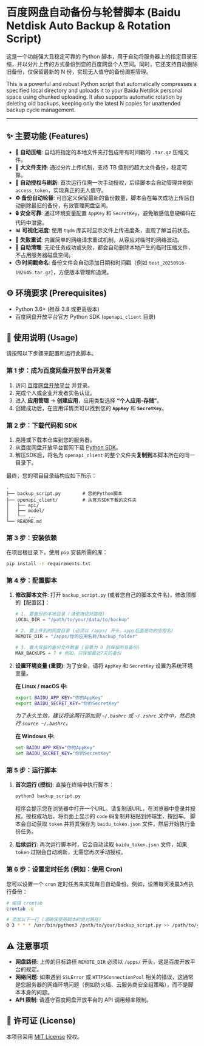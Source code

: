 # 百度网盘自动备份与轮替脚本 (Baidu Netdisk Auto Backup & Rotation Script)

这是一个功能强大且稳定可靠的 Python 脚本，用于自动将服务器上的指定目录压缩，并以分片上传的方式备份到您的百度网盘个人空间。同时，它还支持自动删除旧备份，仅保留最新的 N 份，实现无人值守的备份周期管理。

This is a powerful and robust Python script that automatically compresses a specified local directory and uploads it to your Baidu Netdisk personal space using chunked uploading. It also supports automatic rotation by deleting old backups, keeping only the latest N copies for unattended backup cycle management.

---

## ✨ 主要功能 (Features)

- **📁 自动压缩**: 自动将指定的本地文件夹打包成带有时间戳的 `.tar.gz` 压缩文件。
- **🚀 大文件支持**: 通过分片上传机制，支持 TB 级别的超大文件备份，稳定可靠。
- **🔄 自动授权与刷新**: 首次运行仅需一次手动授权，后续脚本会自动管理并刷新 `access_token`，实现真正的无人值守。
- **♻️ 备份自动轮替**: 可自定义保留最新的备份数量，脚本会在每次成功上传后自动删除最旧的备份，有效管理网盘空间。
- **🔒 安全可靠**: 通过环境变量配置 `AppKey` 和 `SecretKey`，避免敏感信息硬编码在代码中泄露。
- **📊 可视化进度**: 使用 `tqdm` 库实时显示文件上传进度条，直观了解当前状态。
- **🔁 失败重试**: 内置简单的网络请求重试机制，从容应对临时的网络波动。
- **🧹 自动清理**: 无论任务成功或失败，都会自动删除本地产生的临时压缩文件，不占用服务器磁盘空间。
- **🕒 时间戳命名**: 备份文件会自动添加日期和时间戳（例如 `test_20250916-192645.tar.gz`），方便版本管理和追溯。

## ⚙️ 环境要求 (Prerequisites)

- Python 3.6+ (推荐 3.8 或更高版本)
- 百度网盘开放平台官方 Python SDK (`openapi_client` 目录)

## 📖 使用说明 (Usage)

请按照以下步骤来配置和运行此脚本。

### 第 1 步：成为百度网盘开放平台开发者

1.  访问 [百度网盘开放平台](https://pan.baidu.com/union/console) 并登录。
2.  完成个人或企业开发者实名认证。
3.  进入 **应用管理** -> **创建应用**，应用类型选择 **“个人应用-存储”**。
4.  创建成功后，在应用详情页可以找到您的 **`AppKey`** 和 **`SecretKey`**。

### 第 2 步：下载代码和 SDK

1.  克隆或下载本仓库到您的服务器。
2.  从百度网盘开放平台官网下载 [Python SDK](https://pan.baidu.com/union/doc/al0a2g01s)。
3.  解压SDK后，将名为 `openapi_client` 的整个文件夹**复制到**本脚本所在的同一目录下。

最终，您的项目目录结构应如下所示：

```
.
├── backup_script.py        # 您的Python脚本
├── openapi_client/         # 从官方SDK下载的文件夹
│   ├── api/
│   ├── model/
│   └── ...
└── README.md
```

### 第 3 步：安装依赖

在项目根目录下，使用 `pip` 安装所需的库：

```bash
pip install -r requirements.txt
```

### 第 4 步：配置脚本

1.  **修改脚本文件**:
    打开 `backup_script.py` (或者您自己的脚本文件名)，修改顶部的【配置区】：
    ```python
    # 1. 要备份的本地目录 (请使用绝对路径)
    LOCAL_DIR = "/path/to/your/data/to/backup"

    # 2. 要上传到的网盘目录 (必须以 /apps/ 开头，apps后面是你的应用名)
    REMOTE_DIR = "/apps/你的应用名称/backup_folder"
    
    # 3. 最大保留的备份文件数量 (设置为 0 则保留所有备份)
    MAX_BACKUPS = 7 # 例如，只保留最近7天的备份
    ```
2.  **设置环境变量 (重要)**:
    为了安全，请将 `AppKey` 和 `SecretKey` 设置为系统环境变量。

    **在 Linux / macOS 中:**
    ```bash
    export BAIDU_APP_KEY="你的AppKey"
    export BAIDU_SECRET_KEY="你的SecretKey"
    ```
    *为了永久生效，建议将这两行添加到 `~/.bashrc` 或 `~/.zshrc` 文件中，然后执行 `source ~/.bashrc`。*

    **在 Windows 中:**
    ```cmd
    set BAIDU_APP_KEY="你的AppKey"
    set BAIDU_SECRET_KEY="你的SecretKey"
    ```

### 第 5 步：运行脚本

1.  **首次运行 (授权)**:
    直接在终端中执行脚本：
    ```bash
    python3 backup_script.py
    ```
    程序会提示您在浏览器中打开一个URL。请复制该URL，在浏览器中登录并授权。授权成功后，将页面上显示的 `code` 码复制并粘贴到终端里，按回车。
    脚本会自动获取 `token` 并将其保存为 `baidu_token.json` 文件，然后开始执行备份任务。

2.  **后续运行**:
    再次运行脚本时，它会自动读取 `baidu_token.json` 文件，如果 `token` 过期会自动刷新，无需您再次手动授权。

### 第 6 步：设置定时任务 (例如：使用 Cron)

您可以设置一个 `cron` 定时任务来实现每日自动备份。例如，设置每天凌晨3点执行备份：

```bash
# 编辑 crontab
crontab -e

# 添加以下一行 (请确保使用脚本的绝对路径)
0 3 * * * /usr/bin/python3 /path/to/your/backup_script.py >> /path/to/your/backup.log 2>&1
```

## ⚠️ 注意事项

- **网盘路径**: 上传的目标路径 `REMOTE_DIR` 必须以 `/apps/` 开头，这是百度开放平台的规定。
- **网络问题**: 如果遇到 `SSLError` 或 `HTTPSConnectionPool` 相关的错误，这通常是您服务器的网络环境问题（例如防火墙、云服务商安全组策略），而不是脚本本身的问题。
- **API 限制**: 请遵守百度网盘开放平台的 API 调用频率限制。

## 📄 许可证 (License)

本项目采用 [MIT License](LICENSE) 授权。
